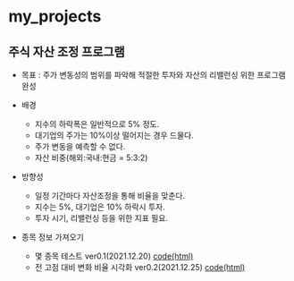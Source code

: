 # my_projects

## 주식 자산 조정 프로그램
+ 목표 : 주가 변동성의 범위를 파악해 적절한 투자와 자산의 리밸런싱 위한 프로그램 완성
+ 배경
  - 지수의 하락폭은 일반적으로 5% 정도.
  - 대기업의 주가는 10%이상 떨어지는 경우 드물다.
  - 주가 변동을 예측할 수 없다.
  - 자산 비중(해외:국내:현금 = 5:3:2)
+ 방향성
  - 일정 기간마다 자산조정을 통해 비율을 맞춘다.
  - 지수는 5%, 대기업은 10% 하락시 투자.
  - 투자 시기, 리밸런싱 등을 위한 지표 필요.


+ 종목 정보 가져오기
  - 몇 종목 테스트 ver0.1(2021.12.20) [code(html)](https://kbjung.github.io/my_projects/주식자산평가/stock_evaluate_ver0.1.html)
  - 전 고점 대비 변화 비율 시각화 ver0.2(2021.12.25) [code(html)](https://kbjung.github.io/my_projects/주식자산평가/stock_evaluate_ver0.2.html)
